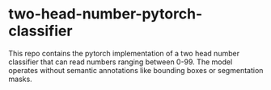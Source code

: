 # two-head-number-pytorch-classifier
This repo contains the pytorch implementation of a two head number classifier that can read numbers ranging between 0-99. The model operates without semantic annotations like bounding boxes or segmentation masks.
